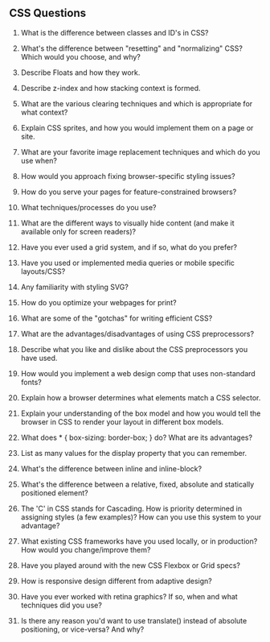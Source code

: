 ## CSS Questions



1. What is the difference between classes and ID's in CSS?

1. What's the difference between "resetting" and "normalizing" CSS? Which would you choose, and why?

1. Describe Floats and how they work.

1. Describe z-index and how stacking context is formed.

1. What are the various clearing techniques and which is appropriate for what context?

1. Explain CSS sprites, and how you would implement them on a page or site.

1. What are your favorite image replacement techniques and which do you use when?

1. How would you approach fixing browser-specific styling issues?

1. How do you serve your pages for feature-constrained browsers?

1. What techniques/processes do you use?

1. What are the different ways to visually hide content (and make it available only for screen readers)?

1. Have you ever used a grid system, and if so, what do you prefer?

1. Have you used or implemented media queries or mobile specific layouts/CSS?

1. Any familiarity with styling SVG?

1. How do you optimize your webpages for print?

1. What are some of the "gotchas" for writing efficient CSS?

1. What are the advantages/disadvantages of using CSS preprocessors?

1. Describe what you like and dislike about the CSS preprocessors you have used.

1. How would you implement a web design comp that uses non-standard fonts?

1. Explain how a browser determines what elements match a CSS selector.

1. Explain your understanding of the box model and how you would tell the browser in CSS to render your layout in different box models.

1. What does * { box-sizing: border-box; } do? What are its advantages?

1. List as many values for the display property that you can remember.

1. What's the difference between inline and inline-block?

1. What's the difference between a relative, fixed, absolute and statically positioned element?

1. The 'C' in CSS stands for Cascading. How is priority determined in assigning styles (a few examples)? How can you use this system to your advantage?

1. What existing CSS frameworks have you used locally, or in production? How would you change/improve them?

1. Have you played around with the new CSS Flexbox or Grid specs?

1. How is responsive design different from adaptive design?

1. Have you ever worked with retina graphics? If so, when and what techniques did you use?

1. Is there any reason you'd want to use translate() instead of absolute positioning, or vice-versa? And why?
